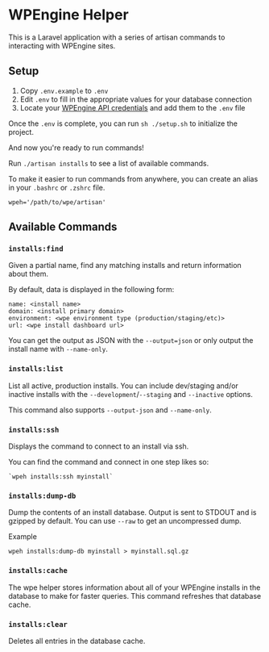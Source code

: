 # WPEngine Helper

This is a Laravel application with a series of artisan commands to interacting with WPEngine sites.

## Setup

1. Copy `.env.example` to `.env`
1. Edit `.env` to fill in the appropriate values for your database connection
1. Locate your [WPEngine API credentials](https://my.wpengine.com/api_access) and add them to the `.env` file

Once the `.env` is complete, you can run `sh ./setup.sh` to initialize the project.

And now you're ready to run commands!

Run `./artisan installs` to see a list of available commands.

To make it easier to run commands from anywhere, you can create an alias in your `.bashrc` or `.zshrc` file.

`wpeh='/path/to/wpe/artisan'`

## Available Commands

### `installs:find`

Given a partial name, find any matching installs and return information about them.

By default, data is displayed in the following form:

```
name: <install name>
domain: <install primary domain>
environment: <wpe environment type (production/staging/etc)>
url: <wpe install dashboard url>
```

You can get the output as JSON with the `--output=json` or only output the install name with `--name-only`.

### `installs:list`

List all active, production installs. You can include dev/staging and/or inactive installs with the `--development`/`--staging` and `--inactive` options.

This command also supports `--output-json` and `--name-only`.

### `installs:ssh`

Displays the command to connect to an install via ssh.

You can find the command and connect in one step likes so:

```
`wpeh installs:ssh myinstall`
```

### `installs:dump-db`

Dump the contents of an install database. Output is sent to STDOUT and is gzipped by default. You can use `--raw` to get an uncompressed dump.

Example

```
wpeh installs:dump-db myinstall > myinstall.sql.gz
```

### `installs:cache`

The wpe helper stores information about all of your WPEngine installs in the database to make for faster queries. This command refreshes that database cache.

### `installs:clear`

Deletes all entries in the database cache.
